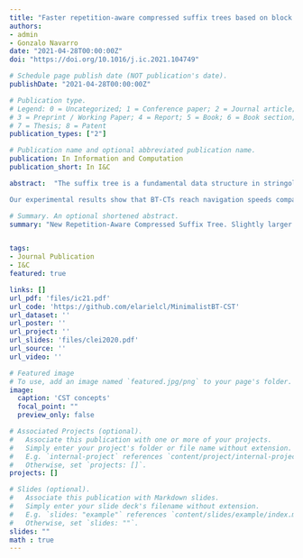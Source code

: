 ```yaml
---
title: "Faster repetition-aware compressed suffix trees based on block trees"
authors:
- admin
- Gonzalo Navarro
date: "2021-04-28T00:00:00Z"
doi: "https://doi.org/10.1016/j.ic.2021.104749"

# Schedule page publish date (NOT publication's date).
publishDate: "2021-04-28T00:00:00Z"

# Publication type.
# Legend: 0 = Uncategorized; 1 = Conference paper; 2 = Journal article;
# 3 = Preprint / Working Paper; 4 = Report; 5 = Book; 6 = Book section;
# 7 = Thesis; 8 = Patent
publication_types: ["2"]

# Publication name and optional abbreviated publication name.
publication: In Information and Computation
publication_short: In I&C

abstract:  "The suffix tree is a fundamental data structure in stringology, but its space usage, though linear, is an important problem in applications like Bioinformatics. We design and implement a new compressed suffix tree (CST) targeted to highly repetitive texts, such as large genomic collections of the same species. Our first contribution is to enhance the Block Tree, a data structure that captures the repetitiveness of its input sequence, to represent the topology of trees with large repeated subtrees. Our so-called Block-Tree Compressed Topology (BT-CT) data structure augments the Block Tree nodes with data that speeds up tree navigation. Our Block-Tree CST (BT-CST), in turn, uses the BT-CT to compress the topology of the suffix tree, and also replaces the sampling of the suffix array and its inverse with grammar- and/or Block-Tree-based representations of those arrays.

Our experimental results show that BT-CTs reach navigation speeds comparable to compact tree representations that are insensitive to repetitiveness, while using 2–10 times less space on the topologies of the suffix trees of repetitive collections. Our BT-CST is slightly larger than previous repetition-aware suffix trees based on grammar-compressed topologies, but outperforms them in time, often by orders of magnitude."

# Summary. An optional shortened abstract.
summary: "New Repetition-Aware Compressed Suffix Tree. Slightly larger than state-of-the-art, but outperforms them in time, often by orders of magnitude."


tags:
- Journal Publication
- I&C
featured: true

links: []
url_pdf: 'files/ic21.pdf'
url_code: 'https://github.com/elarielcl/MinimalistBT-CST'
url_dataset: ''
url_poster: ''
url_project: ''
url_slides: 'files/clei2020.pdf'
url_source: ''
url_video: ''

# Featured image
# To use, add an image named `featured.jpg/png` to your page's folder.
image:
  caption: 'CST concepts'
  focal_point: ""
  preview_only: false

# Associated Projects (optional).
#   Associate this publication with one or more of your projects.
#   Simply enter your project's folder or file name without extension.
#   E.g. `internal-project` references `content/project/internal-project/index.md`.
#   Otherwise, set `projects: []`.
projects: []

# Slides (optional).
#   Associate this publication with Markdown slides.
#   Simply enter your slide deck's filename without extension.
#   E.g. `slides: "example"` references `content/slides/example/index.md`.
#   Otherwise, set `slides: ""`.
slides: ""
math : true
---
```

